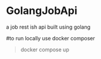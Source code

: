 # GolangJobApi
a job rest ish api built using golang

#to run locally use docker composer
> docker compose up

